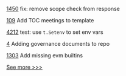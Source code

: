 
[1450](https://github.com/hyperledger/aries-framework-javascript/pull/1450) fix: remove scope check from response

[109](https://github.com/hyperledger/toc/pull/109) Add TOC meetings to template

[4212](https://github.com/hyperledger/fabric/pull/4212) test: use `t.Setenv` to set env vars

[4](https://github.com/hyperledger/indy-blssignatures-rs/pull/4) Adding governance documents to repo

[1303](https://github.com/hyperledger/solang/pull/1303) Add missing evm builtins


[See more >>>](https://start-here.hyperledger.org/pull-requests)
